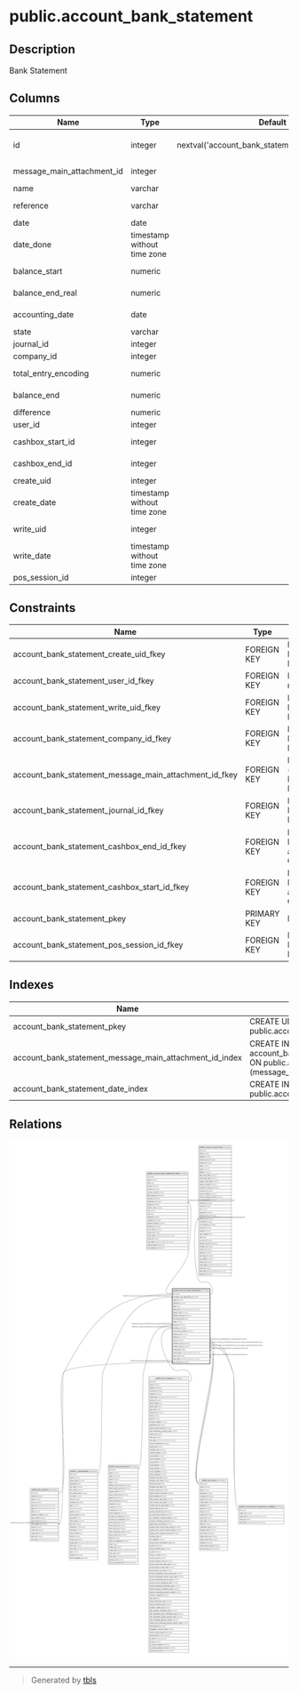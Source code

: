 # public.account_bank_statement

## Description

Bank Statement

## Columns

| Name | Type | Default | Nullable | Children | Parents | Comment |
| ---- | ---- | ------- | -------- | -------- | ------- | ------- |
| id | integer | nextval('account_bank_statement_id_seq'::regclass) | false | [public.account_bank_statement_line](public.account_bank_statement_line.md) [public.account_move_line](public.account_move_line.md) [public.pos_session](public.pos_session.md) |  |  |
| message_main_attachment_id | integer |  | true |  | [public.ir_attachment](public.ir_attachment.md) | Main Attachment |
| name | varchar |  | true |  |  | Reference |
| reference | varchar |  | true |  |  | External Reference |
| date | date |  | false |  |  | Date |
| date_done | timestamp without time zone |  | true |  |  | Closed On |
| balance_start | numeric |  | true |  |  | Starting Balance |
| balance_end_real | numeric |  | true |  |  | Ending Balance |
| accounting_date | date |  | true |  |  | Accounting Date |
| state | varchar |  | false |  |  | Status |
| journal_id | integer |  | false |  | [public.account_journal](public.account_journal.md) | Journal |
| company_id | integer |  | true |  | [public.res_company](public.res_company.md) | Company |
| total_entry_encoding | numeric |  | true |  |  | Transactions Subtotal |
| balance_end | numeric |  | true |  |  | Computed Balance |
| difference | numeric |  | true |  |  | Difference |
| user_id | integer |  | true |  | [public.res_users](public.res_users.md) | Responsible |
| cashbox_start_id | integer |  | true |  | [public.account_bank_statement_cashbox](public.account_bank_statement_cashbox.md) | Starting Cashbox |
| cashbox_end_id | integer |  | true |  | [public.account_bank_statement_cashbox](public.account_bank_statement_cashbox.md) | Ending Cashbox |
| create_uid | integer |  | true |  | [public.res_users](public.res_users.md) | Created by |
| create_date | timestamp without time zone |  | true |  |  | Created on |
| write_uid | integer |  | true |  | [public.res_users](public.res_users.md) | Last Updated by |
| write_date | timestamp without time zone |  | true |  |  | Last Updated on |
| pos_session_id | integer |  | true |  | [public.pos_session](public.pos_session.md) | Session |

## Constraints

| Name | Type | Definition |
| ---- | ---- | ---------- |
| account_bank_statement_create_uid_fkey | FOREIGN KEY | FOREIGN KEY (create_uid) REFERENCES res_users(id) ON DELETE SET NULL |
| account_bank_statement_user_id_fkey | FOREIGN KEY | FOREIGN KEY (user_id) REFERENCES res_users(id) ON DELETE SET NULL |
| account_bank_statement_write_uid_fkey | FOREIGN KEY | FOREIGN KEY (write_uid) REFERENCES res_users(id) ON DELETE SET NULL |
| account_bank_statement_company_id_fkey | FOREIGN KEY | FOREIGN KEY (company_id) REFERENCES res_company(id) ON DELETE SET NULL |
| account_bank_statement_message_main_attachment_id_fkey | FOREIGN KEY | FOREIGN KEY (message_main_attachment_id) REFERENCES ir_attachment(id) ON DELETE SET NULL |
| account_bank_statement_journal_id_fkey | FOREIGN KEY | FOREIGN KEY (journal_id) REFERENCES account_journal(id) ON DELETE SET NULL |
| account_bank_statement_cashbox_end_id_fkey | FOREIGN KEY | FOREIGN KEY (cashbox_end_id) REFERENCES account_bank_statement_cashbox(id) ON DELETE SET NULL |
| account_bank_statement_cashbox_start_id_fkey | FOREIGN KEY | FOREIGN KEY (cashbox_start_id) REFERENCES account_bank_statement_cashbox(id) ON DELETE SET NULL |
| account_bank_statement_pkey | PRIMARY KEY | PRIMARY KEY (id) |
| account_bank_statement_pos_session_id_fkey | FOREIGN KEY | FOREIGN KEY (pos_session_id) REFERENCES pos_session(id) ON DELETE SET NULL |

## Indexes

| Name | Definition |
| ---- | ---------- |
| account_bank_statement_pkey | CREATE UNIQUE INDEX account_bank_statement_pkey ON public.account_bank_statement USING btree (id) |
| account_bank_statement_message_main_attachment_id_index | CREATE INDEX account_bank_statement_message_main_attachment_id_index ON public.account_bank_statement USING btree (message_main_attachment_id) |
| account_bank_statement_date_index | CREATE INDEX account_bank_statement_date_index ON public.account_bank_statement USING btree (date) |

## Relations

![er](public.account_bank_statement.svg)

---

> Generated by [tbls](https://github.com/k1LoW/tbls)
